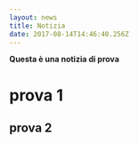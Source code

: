 ```yaml
---
layout: news
title: Notizia
date: 2017-08-14T14:46:40.256Z
---
```

**Questa è una notizia di prova**

# prova 1

## prova 2
